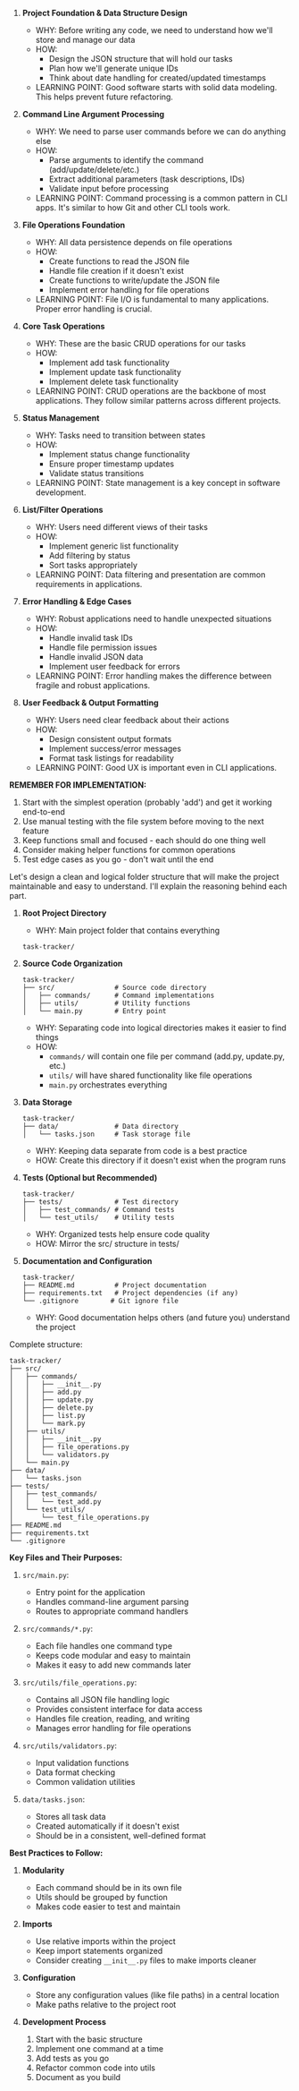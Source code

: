 1. **Project Foundation & Data Structure Design**
   - WHY: Before writing any code, we need to understand how we'll store and manage our data
   - HOW:
     * Design the JSON structure that will hold our tasks
     * Plan how we'll generate unique IDs
     * Think about date handling for created/updated timestamps
   - LEARNING POINT: Good software starts with solid data modeling. This helps prevent future refactoring.

2. **Command Line Argument Processing**
   - WHY: We need to parse user commands before we can do anything else
   - HOW:
     * Parse arguments to identify the command (add/update/delete/etc.)
     * Extract additional parameters (task descriptions, IDs)
     * Validate input before processing
   - LEARNING POINT: Command processing is a common pattern in CLI apps. It's similar to how Git and other CLI tools work.

3. **File Operations Foundation**
   - WHY: All data persistence depends on file operations
   - HOW:
     * Create functions to read the JSON file
     * Handle file creation if it doesn't exist
     * Create functions to write/update the JSON file
     * Implement error handling for file operations
   - LEARNING POINT: File I/O is fundamental to many applications. Proper error handling is crucial.

4. **Core Task Operations**
   - WHY: These are the basic CRUD operations for our tasks
   - HOW:
     * Implement add task functionality
     * Implement update task functionality
     * Implement delete task functionality
   - LEARNING POINT: CRUD operations are the backbone of most applications. They follow similar patterns across different projects.

5. **Status Management**
   - WHY: Tasks need to transition between states
   - HOW:
     * Implement status change functionality
     * Ensure proper timestamp updates
     * Validate status transitions
   - LEARNING POINT: State management is a key concept in software development.

6. **List/Filter Operations**
   - WHY: Users need different views of their tasks
   - HOW:
     * Implement generic list functionality
     * Add filtering by status
     * Sort tasks appropriately
   - LEARNING POINT: Data filtering and presentation are common requirements in applications.

7. **Error Handling & Edge Cases**
   - WHY: Robust applications need to handle unexpected situations
   - HOW:
     * Handle invalid task IDs
     * Handle file permission issues
     * Handle invalid JSON data
     * Implement user feedback for errors
   - LEARNING POINT: Error handling makes the difference between fragile and robust applications.

8. **User Feedback & Output Formatting**
   - WHY: Users need clear feedback about their actions
   - HOW:
     * Design consistent output formats
     * Implement success/error messages
     * Format task listings for readability
   - LEARNING POINT: Good UX is important even in CLI applications.

**REMEMBER FOR IMPLEMENTATION:**
1. Start with the simplest operation (probably 'add') and get it working end-to-end
2. Use manual testing with the file system before moving to the next feature
3. Keep functions small and focused - each should do one thing well
4. Consider making helper functions for common operations
5. Test edge cases as you go - don't wait until the end

Let's design a clean and logical folder structure that will make the project maintainable and easy to understand. I'll explain the reasoning behind each part.

1. **Root Project Directory**
   - WHY: Main project folder that contains everything
   ```
   task-tracker/
   ```

2. **Source Code Organization**
   ```
   task-tracker/
   ├── src/               # Source code directory
   │   ├── commands/      # Command implementations
   │   ├── utils/         # Utility functions
   │   └── main.py        # Entry point
   ```
   - WHY: Separating code into logical directories makes it easier to find things
   - HOW:
     * `commands/` will contain one file per command (add.py, update.py, etc.)
     * `utils/` will have shared functionality like file operations
     * `main.py` orchestrates everything

3. **Data Storage**
   ```
   task-tracker/
   ├── data/              # Data directory
   │   └── tasks.json     # Task storage file
   ```
   - WHY: Keeping data separate from code is a best practice
   - HOW: Create this directory if it doesn't exist when the program runs

4. **Tests (Optional but Recommended)**
   ```
   task-tracker/
   ├── tests/             # Test directory
   │   ├── test_commands/ # Command tests
   │   └── test_utils/    # Utility tests
   ```
   - WHY: Organized tests help ensure code quality
   - HOW: Mirror the src/ structure in tests/

5. **Documentation and Configuration**
   ```
   task-tracker/
   ├── README.md          # Project documentation
   ├── requirements.txt   # Project dependencies (if any)
   └── .gitignore        # Git ignore file
   ```
   - WHY: Good documentation helps others (and future you) understand the project

Complete structure:
```
task-tracker/
├── src/
│   ├── commands/
│   │   ├── __init__.py
│   │   ├── add.py
│   │   ├── update.py
│   │   ├── delete.py
│   │   ├── list.py
│   │   └── mark.py
│   ├── utils/
│   │   ├── __init__.py
│   │   ├── file_operations.py
│   │   └── validators.py
│   └── main.py
├── data/
│   └── tasks.json
├── tests/
│   ├── test_commands/
│   │   └── test_add.py
│   └── test_utils/
│       └── test_file_operations.py
├── README.md
├── requirements.txt
└── .gitignore
```

**Key Files and Their Purposes:**

1. `src/main.py`:
   - Entry point for the application
   - Handles command-line argument parsing
   - Routes to appropriate command handlers

2. `src/commands/*.py`:
   - Each file handles one command type
   - Keeps code modular and easy to maintain
   - Makes it easy to add new commands later

3. `src/utils/file_operations.py`:
   - Contains all JSON file handling logic
   - Provides consistent interface for data access
   - Handles file creation, reading, and writing
   - Manages error handling for file operations

4. `src/utils/validators.py`:
   - Input validation functions
   - Data format checking
   - Common validation utilities

5. `data/tasks.json`:
   - Stores all task data
   - Created automatically if it doesn't exist
   - Should be in a consistent, well-defined format

**Best Practices to Follow:**

1. **Modularity**
   - Each command should be in its own file
   - Utils should be grouped by function
   - Makes code easier to test and maintain

2. **Imports**
   - Use relative imports within the project
   - Keep import statements organized
   - Consider creating `__init__.py` files to make imports cleaner

3. **Configuration**
   - Store any configuration values (like file paths) in a central location
   - Make paths relative to the project root

4. **Development Process**
   1. Start with the basic structure
   2. Implement one command at a time
   3. Add tests as you go
   4. Refactor common code into utils
   5. Document as you build